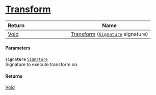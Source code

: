 # [Transform](./SimpleRenderingTransformation--Transform.md)



| <span>Return&nbsp;&nbsp;&nbsp;&nbsp;&nbsp;&nbsp;&nbsp;&nbsp;&nbsp;&nbsp;&nbsp;&nbsp;&nbsp;&nbsp;&nbsp;&nbsp;&nbsp;&nbsp;&nbsp;&nbsp;&nbsp;&nbsp;&nbsp;&nbsp;&nbsp;&nbsp;&nbsp;&nbsp;&nbsp;&nbsp;</span> | Name | 
| --- | --- | 
| [Void](https://docs.microsoft.com/en-us/dotnet/api/System.Void) | [Transform](./SimpleRenderingTransformation--Transform.md) ([`Signature`](./../Signature.md) signature) | 


#### Parameters
**`signature`**  [`Signature`](./../Signature.md)<br>Signature to execute transform on.
#### Returns
[Void](https://docs.microsoft.com/en-us/dotnet/api/System.Void)<br>

